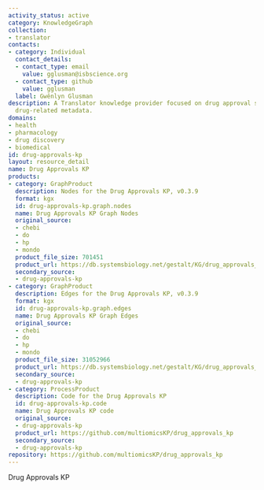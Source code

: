 ```yaml
---
activity_status: active
category: KnowledgeGraph
collection:
- translator
contacts:
- category: Individual
  contact_details:
  - contact_type: email
    value: gglusman@isbscience.org
  - contact_type: github
    value: gglusman
  label: Gwênlyn Glusman
description: A Translator knowledge provider focused on drug approval status and other
  drug-related metadata.
domains:
- health
- pharmacology
- drug discovery
- biomedical
id: drug-approvals-kp
layout: resource_detail
name: Drug Approvals KP
products:
- category: GraphProduct
  description: Nodes for the Drug Approvals KP, v0.3.9
  format: kgx
  id: drug-approvals-kp.graph.nodes
  name: Drug Approvals KP Graph Nodes
  original_source:
  - chebi
  - do
  - hp
  - mondo
  product_file_size: 701451
  product_url: https://db.systemsbiology.net/gestalt/KG/drug_approvals_kg_nodes_v0.3.9.tsv
  secondary_source:
  - drug-approvals-kp
- category: GraphProduct
  description: Edges for the Drug Approvals KP, v0.3.9
  format: kgx
  id: drug-approvals-kp.graph.edges
  name: Drug Approvals KP Graph Edges
  original_source:
  - chebi
  - do
  - hp
  - mondo
  product_file_size: 31052966
  product_url: https://db.systemsbiology.net/gestalt/KG/drug_approvals_kg_edges_v0.3.9.tsv
  secondary_source:
  - drug-approvals-kp
- category: ProcessProduct
  description: Code for the Drug Approvals KP
  id: drug-approvals-kp.code
  name: Drug Approvals KP code
  original_source:
  - drug-approvals-kp
  product_url: https://github.com/multiomicsKP/drug_approvals_kp
  secondary_source:
  - drug-approvals-kp
repository: https://github.com/multiomicsKP/drug_approvals_kp
---
```

Drug Approvals KP